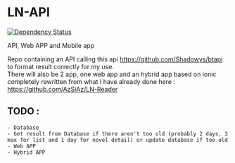 # LN-API
[![Dependency Status](https://www.versioneye.com/user/projects/57430397ce8d0e004130c1b3/badge.svg?style=flat)](https://www.versioneye.com/user/projects/57430397ce8d0e004130c1b3)		
        
API, Web APP and Mobile app			

Repo containing an API calling this api https://github.com/Shadowys/btapi to format result correctly for my use.		
There will also be 2 app, one web app and an hybrid app based on ionic completely rewritten from what I have already done here : https://github.com/AzSiAz/LN-Reader		


## TODO : 		
	- Database
	- Get result from Database if there aren't too old (probably 2 days, 3 max for list and 1 day for novel detail) or update database if too old
	- Web APP
	- Hybrid APP